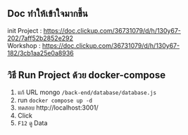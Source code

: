 ## Doc ทำให้เข้าใจมากขึ้น
init Project : https://doc.clickup.com/36731079/d/h/130y67-202/7aff52b2852e292  
Workshop : https://doc.clickup.com/36731079/d/h/130y67-182/3cb1aa25e0a8936

## วิธี Run Project ด้วย docker-compose

1. แก้ URL mongo `/back-end/database/database.js`
2. run `docker compose up -d`
3. ทดสอบ http://localhost:3001/
4. Click
5. `F12` ดู Data
